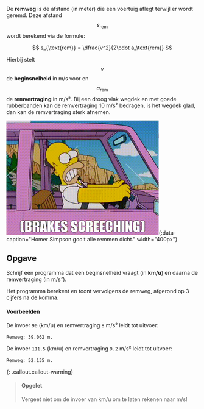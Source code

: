 De **remweg** is de afstand (in meter) die een voertuig aflegt terwijl er wordt geremd. Deze afstand $$s_{\text{rem}}$$ wordt berekend via de formule:

$$
    s_{\text{rem}} = \dfrac{v^2}{2\cdot a_\text{rem}}
$$

Hierbij stelt $$v$$ de **beginsnelheid** in m/s voor en $$a_{\text{rem}}$$ de **remvertraging** in m/s². Bij een droog vlak wegdek en met goede rubberbanden kan de remvertraging 10 m/s² bedragen, is het wegdek glad, dan kan de remvertraging sterk afnemen.

![Homer Simpson gooit alle remmen dicht.](media/simpson.gif "Homer Simpson gooit alle remmen dicht."){:data-caption="Homer Simpson gooit alle remmen dicht." width="400px"}

## Opgave
Schrijf een programma dat een beginsnelheid vraagt (in **km/u**) en daarna de remvertraging (in m/s²). 

Het programma berekent en toont vervolgens de remweg, afgerond op 3 cijfers na de komma.

#### Voorbeelden
De invoer `90` (km/u) en remvertraging `8` m/s² leidt tot uitvoer:
```
Remweg: 39.062 m.
```

De invoer `111.5` (km/u) en remvertraging `9.2` m/s² leidt tot uitvoer:
```
Remweg: 52.135 m.
```

{: .callout.callout-warning}
> #### Opgelet
> Vergeet niet om de invoer van km/u om te laten rekenen naar m/s!